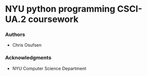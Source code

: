 # NYU python programming CSCI-UA.2 coursework

### Authors

* Chris Osufsen 

### Acknowledgments

* NYU Computer Science Department
